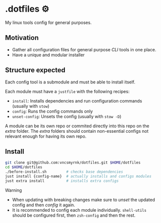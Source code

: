 # .dotfiles ⚙️

My linux tools config for general purposes.

## Motivation

- Gather all configuration files for general purpose _CLI_ tools in one place.
- Have a unique and modular installer

## Structure expected

Each config tool is a submodule and must be able to install itself.

Each module must have a `justfile` with the following recipes:

- `install`: Installs dependencies and run configuration commands (usually with `stow`)
- `config`: Runs the config commands only
- `unset-config`: Unsets the config (usually with `stow -D`)

A module can be its own repo or commited directly into this repo on the _extra_ folder. The _extra_ folders should contain non-essential configs not relevant enough for having its own repo.

## Install

```bash
git clone git@github.com:vncsmyrnk/dotfiles.git $HOME/dotfiles
cd $HOME/dotfiles
./before-install.sh         # checks base dependencies
just install {config-name}  # actually installs and configs modules
just extra install          # installs extra configs
```

> [!WARNING]
> - When updating with breaking changes make sure to _unset_ the updated config and then _config_ it again.
> - It is recommended to config each module individually. `shell-utils` should be configured first, then `zsh-config` and then the rest.
